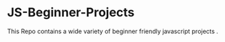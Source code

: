 # JS-Beginner-Projects
This Repo contains a wide variety of beginner friendly javascript projects .
